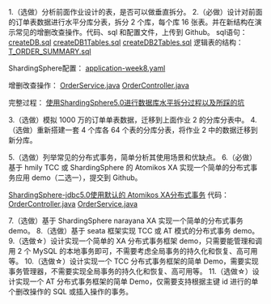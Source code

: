 1.（选做）分析前面作业设计的表，是否可以做垂直拆分。
2.（必做）设计对前面的订单表数据进行水平分库分表，拆分 2 个库，每个库 16 张表。并在新结构在演示常见的增删改查操作。代码、sql 和配置文件，上传到 Github。
sql语句：
[createDB.sql](sql/createDB.sql)
[createDB1Tables.sql](sql/createDB1Tables.sql)
[createDB2Tables.sql](sql/createDB2Tables.sql)
逻辑表的结构：
[T_ORDER_SUMMARY.sql](sql/T_ORDER_SUMMARY.sql)

ShardingSphere配置：
[application-week8.yaml](../../../src/main/resources/application-week8.yaml)

增删改查操作：
[OrderService.java](../../../src/main/java/com/dhb/gts/javacourse/week8/ss/service/OrderService.java)
[OrderController.java](../../../src/main/java/com/dhb/gts/javacourse/week8/ss/controller/OrderController.java)

完整过程：
[使用ShardingSphere5.0进行数据库水平拆分过程以及所踩的坑](使用ShardingSphere5.0进行数据库水平拆分过程以及所踩的坑.md)

3.（选做）模拟 1000 万的订单单表数据，迁移到上面作业 2 的分库分表中。
4.（选做）重新搭建一套 4 个库各 64 个表的分库分表，将作业 2 中的数据迁移到新分库。

5.（选做）列举常见的分布式事务，简单分析其使用场景和优缺点。
6.（必做）基于 hmily TCC 或 ShardingSphere 的 Atomikos XA 实现一个简单的分布式事务应用 demo（二选一），提交到 Github。

[ShardingSphere-jdbc5.0使用默认的 Atomikos XA分布式事务](ShardingSphere-jdbc5.0使用默认的%20Atomikos%20XA分布式事务.md)
代码：
[OrderController.java](../../../src/main/java/com/dhb/gts/javacourse/week8/ss/controller/OrderController.java)
[OrderService.java](../../../src/main/java/com/dhb/gts/javacourse/week8/ss/service/OrderService.java)



7.（选做）基于 ShardingSphere narayana XA 实现一个简单的分布式事务 demo。
8.（选做）基于 seata 框架实现 TCC 或 AT 模式的分布式事务 demo。
9.（选做☆）设计实现一个简单的 XA 分布式事务框架 demo，只需要能管理和调用 2 个 MySQL 的本地事务即可，不需要考虑全局事务的持久化和恢复、高可用等。
10.（选做☆）设计实现一个 TCC 分布式事务框架的简单 Demo，需要实现事务管理器，不需要实现全局事务的持久化和恢复、高可用等。
11.（选做☆）设计实现一个 AT 分布式事务框架的简单 Demo，仅需要支持根据主键 id 进行的单个删改操作的 SQL 或插入操作的事务。